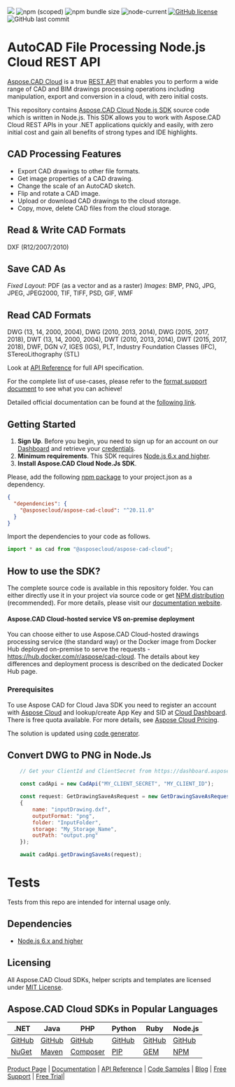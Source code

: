 ![](https://img.shields.io/badge/api-v3.0-lightgrey) ![npm (scoped)](https://img.shields.io/npm/v/@asposecloud/aspose-cad-cloud) ![npm bundle size](https://img.shields.io/bundlephobia/min/@asposecloud/aspose-cad-cloud) ![node-current](https://img.shields.io/node/v/@asposecloud/aspose-cad-cloud) [![GitHub license](https://img.shields.io/github/license/aspose-cad-cloud/aspose-cad-cloud-nodejs)](LICENSE) ![GitHub last commit](https://img.shields.io/github/last-commit/Aspose-cad-Cloud/aspose-cad-cloud-nodejs)

# AutoCAD File Processing Node.js Cloud REST API
[Aspose.CAD Cloud](https://products.aspose.cloud/cad) is a true [REST API](https://apireference.aspose.cloud/cad/) that enables you to perform a wide range of CAD and BIM drawings processing operations including manipulation, export and conversion in a cloud, with zero initial costs.

This repository contains [Aspose.CAD Cloud Node.js SDK](https://products.aspose.cloud/cad/nodejs) source code which is written in Node.js. This SDK allows you to work with Aspose.CAD Cloud REST APIs in your .NET applications quickly and easily, with zero initial cost and gain all benefits of strong types and IDE highlights.

## CAD Processing Features
- Export CAD drawings to other file formats.
- Get image properties of a CAD drawing.
- Change the scale of an AutoCAD sketch.
- Flip and rotate a CAD image.
- Upload or download CAD drawings to the cloud storage.
- Copy, move, delete CAD files from the cloud storage.

## Read & Write CAD Formats
DXF (R12/2007/2010)

## Save CAD As
*Fixed Layout*: PDF (as a vector and as a raster)
*Images*: BMP, PNG, JPG, JPEG, JPEG2000, TIF, TIFF, PSD, GIF, WMF

## Read CAD Formats
DWG (13, 14, 2000, 2004), DWG (2010, 2013, 2014), DWG (2015, 2017, 2018), DWT (13, 14, 2000, 2004), DWT (2010, 2013, 2014), DWT (2015, 2017, 2018), DWF, DGN v7, IGES (IGS), PLT, Industry Foundation Classes (IFC), STereoLithography (STL)

Look at [API Reference](https://apireference.aspose.cloud/cad/) for full API specification.

For the complete list of use-cases, please refer to the [format support document](https://docs.aspose.cloud/cad/supported-file-formats/) to see what you can achieve!

Detailed official documentation can be found at the [following link](https://docs.aspose.cloud/cad/).

## Getting Started

1. **Sign Up**. Before you begin, you need to sign up for an account on our [Dashboard](https://dashboard.aspose.cloud/) and retrieve your [credentials](https://dashboard.aspose.cloud/#/apps).
2. **Minimum requirements**. This SDK requires [Node.js 6.x and higher](https://nodejs.org/download/release/).
3. **Install Aspose.CAD Cloud Node.Js SDK**.

Please, add the following [npm package](https://www.npmjs.com/package/@asposecloud/aspose-cad-cloud) to your project.json as a dependency.
```json
{
  "dependencies": {
    "@asposecloud/aspose-cad-cloud": "^20.11.0"
  }
}

```
Import the dependencies to your code as follows.
```ts
import * as cad from "@asposecloud/aspose-cad-cloud";
```

## How to use the SDK?

The complete source code is available in this repository folder. You can either directly use it in your project via source code or get [NPM distribution](https://www.npmjs.com/package/@asposecloud/aspose-cad-cloud) (recommended). For more details, please visit our [documentation website](https://docs.aspose.cloud/cad/available-sdks/).

#### Aspose.CAD Cloud-hosted service VS on-premise deployment
You can choose either to use Aspose.CAD Cloud-hosted drawings processing service (the standard way) or the Docker image from Docker Hub deployed on-premise to serve the requests - https://hub.docker.com/r/aspose/cad-cloud.
The details about key differences and deployment process is described on the dedicated Docker Hub page.

### Prerequisites

To use Aspose CAD for Cloud Java SDK you need to register an account with [Aspose Cloud](https://www.aspose.cloud/) and lookup/create App Key and SID at [Cloud Dashboard](https://dashboard.aspose.cloud/#/apps). There is free quota available. For more details, see [Aspose Cloud Pricing](https://purchase.aspose.cloud/pricing).

The solution is updated using [code generator](https://github.com/aspose-CAD-cloud/aspose-CAD-cloud-codegen).

## Convert DWG to PNG in Node.Js

```js
	// Get your ClientId and ClientSecret from https://dashboard.aspose.cloud (free registration required).

	const cadApi = new CadApi("MY_CLIENT_SECRET", "MY_CLIENT_ID");

	const request: GetDrawingSaveAsRequest = new GetDrawingSaveAsRequest(
	{ 
		name: "inputDrawing.dxf", 
		outputFormat: "png", 
		folder: "InputFolder", 
		storage: "My_Storage_Name", 
		outPath: "output.png" 
	});

	await cadApi.getDrawingSaveAs(request);
```

# Tests
Tests from this repo are intended for internal usage only.

## Dependencies
* [Node.js 6.x and higher](https://nodejs.org/download/release/)

## Licensing
All Aspose.CAD Cloud SDKs, helper scripts and templates are licensed under [MIT License](LICENSE).

## Aspose.CAD Cloud SDKs in Popular Languages

| .NET | Java | PHP | Python | Ruby | Node.js |
|---|---|---|---|---|---|
| [GitHub](https://github.com/aspose-cad-cloud/aspose-cad-cloud-dotnet) | [GitHub](https://github.com/aspose-cad-cloud/aspose-cad-cloud-java) | [GitHub](https://github.com/aspose-cad-cloud/aspose-cad-cloud-php) | [GitHub](https://github.com/aspose-cad-cloud/aspose-cad-cloud-python) | [GitHub](https://github.com/aspose-cad-cloud/aspose-cad-cloud-ruby)  | [GitHub](https://github.com/aspose-cad-cloud/aspose-cad-cloud-nodejs) |
| [NuGet](https://www.nuget.org/packages/Aspose.cad-Cloud/) | [Maven](https://repository.aspose.cloud/webapp/#/artifacts/browse/tree/General/repo/com/aspose/aspose-cad-cloud) | [Composer](https://packagist.org/packages/aspose/aspose-cad-cloud) | [PIP](https://pypi.org/project/aspose.cad-cloud/) | [GEM](https://rubygems.org/gems/aspose_cad_cloud)  | [NPM](https://www.npmjs.com/package/@asposecloud/aspose-cad-cloud) |

[Product Page](https://products.aspose.cloud/cad/nodejs) | [Documentation](https://docs.aspose.cloud/display/cadcloud/Home) | [API Reference](https://apireference.aspose.cloud/cad/) | [Code Samples](https://github.com/aspose-cad-cloud/aspose-cad-cloud-nodejs) | [Blog](https://blog.aspose.cloud/category/cad/) | [Free Support](https://forum.aspose.cloud/c/cad) | [Free Trial](https://dashboard.aspose.cloud/#/apps)|
